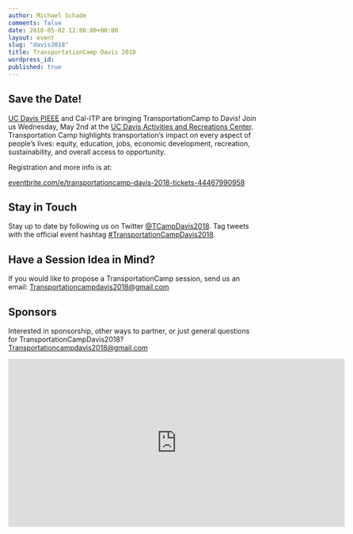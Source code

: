 ```yaml
---
author: Michael Schade
comments: false
date: 2018-05-02 12:00:00+00:00
layout: event
slug: "davis2018"
title: TransportationCamp Davis 2018
wordpress_id:
published: true
---
```


## Save the Date!

[UC Davis PIEEE](https://policyinstitute.ucdavis.edu/) and Cal-ITP are bringing TransportationCamp to Davis! Join us Wednesday, May 2nd at the [UC Davis Activities and Recreations Center](https://cru.ucdavis.edu/content/1-activities-and-recreation-center-arc.htm). Transportation Camp highlights transportation’s impact on every aspect of people’s lives: equity, education, jobs, economic development, recreation, sustainability, and overall access to opportunity.

Registration and more info is at:

[eventbrite.com/e/transportationcamp-davis-2018-tickets-44467990958](https://www.eventbrite.com/e/transportationcamp-davis-2018-tickets-44467990958)

## Stay in Touch

Stay up to date by following us on Twitter [@TCampDavis2018](https://twitter.com/TCampDavis2018). Tag tweets with the official event hashtag [#TransportationCampDavis2018](https://twitter.com/hashtag/TransportationCampDavis2018?src=hash).

## Have a Session Idea in Mind?

If you would like to propose a TransportationCamp session, send us an email: <Transportationcampdavis2018@gmail.com>

## Sponsors

Interested in sponsorship, other ways to partner, or just general questions for TransportationCampDavis2018? <Transportationcampdavis2018@gmail.com>

<iframe src="https://www.google.com/maps/embed?pb=!1m14!1m8!1m3!1d12482.439175883601!2d-121.7592483!3d38.5427621!3m2!1i1024!2i768!4f13.1!3m3!1m2!1s0x0%3A0x8fd7da59621c13d2!2sUC+Davis+Activities+and+Recreation+Center!5e0!3m2!1sen!2sus!4v1521769551652" width="680" height="340" frameborder="0" style="border:0" allowfullscreen></iframe>
